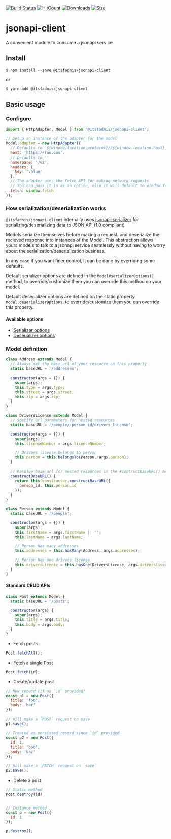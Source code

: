 [![Build Status](https://semaphoreci.com/api/v1/itsfadnis/jsonapi-client/branches/master/badge.svg)](https://semaphoreci.com/itsfadnis/jsonapi-client)
[![HitCount](http://hits.dwyl.io/itsfadnis/jsonapi-client.svg)](http://hits.dwyl.io/itsfadnis/jsonapi-client)
[![Downloads](https://badgen.net/npm/dt/@itsfadnis/jsonapi-client)](https://www.npmjs.com/package/@itsfadnis/jsonapi-client)
[![Size](https://badgen.net/bundlephobia/minzip/@itsfadnis/jsonapi-client)](https://bundlephobia.com/result?p=@itsfadnis/jsonapi-client)

# jsonapi-client
A convenient module to consume a jsonapi service

## Install
```console
$ npm install --save @itsfadnis/jsonapi-client
```
or
```console
$ yarn add @itsfadnis/jsonapi-client
```

## Basic usage

### Configure

```javascript
import { HttpAdapter, Model } from '@itsfadnis/jsonapi-client';

// Setup an instance of the adapter for the model
Model.adapter = new HttpAdapter({
  // Defaults to `${window.location.protocol}//${window.location.host}`
  host: 'https://foo.com',
  // Defaults to ''
  namespace: '/v2',
  headers: {
    key: 'value'
  },
  // The adapter uses the Fetch API for making network requests
  // You can pass it in as an option, else it will default to window.fetch
  fetch: window.fetch
});
```

### How serialization/deserialization works

`@itsfadnis/jsonapi-client` internally uses [jsonapi-serializer](https://github.com/itsfadnis/jsonapi-serializer) for serializing/deserializing data to [JSON API](http://jsonapi.org/) (1.0 compliant)

Models serialize themselves before making a request, and deserialize the recieved response into instances of the Model. This abstraction allows yours models to talk to a jsonapi service seamlessly without having to worry about the serialization/deserialization business.

In any case if you want finer control, it can be done by overriding some defaults.

Default serializer options are defined in the `Model#serializerOptions()` method, to override/customize them you can override this method on your model.

Default deserializer options are defined on the static property `Model.deserializerOptions`, to override/customize them you can override this property.

#### Available options

- [Serializer options](https://github.com/itsfadnis/jsonapi-serializer#available-serialization-option-opts-argument)
- [Deserializer options](https://github.com/itsfadnis/jsonapi-serializer#available-deserialization-option-opts-argument)

### Model definition

```javascript
class Address extends Model {
  // Always set the base url of your resource on this property
  static baseURL = '/addresses';

  constructor(args = {}) {
    super(args);
    this.type = args.type;
    this.street = args.street;
    this.zip = args.zip;
  }
}

class DriversLicense extends Model {
  // Specify url parameters for nested resources
  static baseURL = '/people/:person_id/drivers_license';

  constructor(args = {}) {
    super(args);
    this.licenseNumber = args.licenseNumber;

    // Drivers license belongs to person
    this.person = this.belongsTo(Person, args.person);
  }

  // Resolve base url for nested resources in the #contructBaseURL() method
  constructBaseURL() {
    return this.constructor.constructBaseURL({
      person_id: this.person.id
    });
  }
}

class Person extends Model {
  static baseURL = '/people';

  constructor(args = {}) {
    super(args);
    this.firstName = args.firstName || '';
    this.lastName = args.lastName;

    // Person has many addresses
    this.addresses = this.hasMany(Address, args.addresses);

    // Person has one drivers license
    this.driversLicense = this.hasOne(DriversLicense, args.driversLicense);
  }
}
```

#### Standard CRUD APIs

```javascript
class Post extends Model {
  static baseURL = '/posts';

  constructor(args) {
    super(args);
    this.title = args.title;
    this.body = args.body;
  }
}
```

- Fetch posts
```javascript
Post.fetchAll();
```

- Fetch a single Post
```javascript
Post.fetch(id);
```

- Create/update post
```javascript
// New record (if no `id` provided)
const p1 = new Post({
  title: 'foo',
  body: 'bar'
});

// Will make a `POST` request on save
p1.save();

// Treated as persisted record since `id` provided
const p2 = new Post({
  id: 1,
  title: 'boo',
  body: 'baz'
});

// Will make a `PATCH` request on `save`
p2.save();
```

- Delete a post
```javascript
// Static method
Post.destroy(id)


// Instance method
const p = new Post({
  id: 1
});

p.destroy();
```
